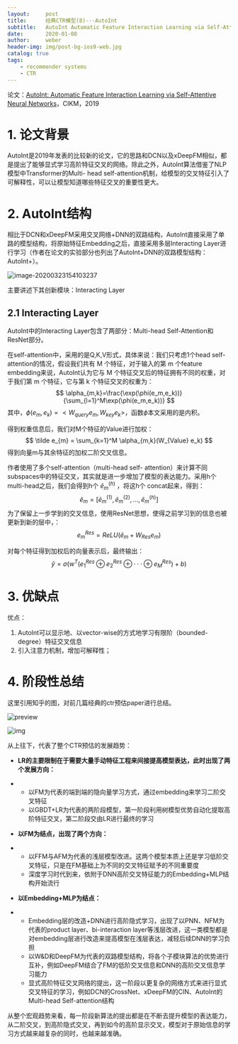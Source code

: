```yaml
---
layout:     post
title:      经典CTR模型(8)---AutoInt
subtitle:   AutoInt Automatic Feature Interaction Learning via Self-Attentive Neural Networks
date:       2020-01-08
author:     weber
header-img: img/post-bg-ios9-web.jpg
catalog: true
tags:
    - recommender systems
    - CTR
---
```


论文：[AutoInt: Automatic Feature Interaction Learning via Self-Attentive Neural Networks](http://xueshu.baidu.com/usercenter/paper/show?paperid=1n4t0pk0y9720xy08v0p0030qn161587&site=xueshu_se)，CIKM，2019

# 1. 论文背景

AutoInt是2019年发表的比较新的论文，它的思路和DCN以及xDeepFM相似，都是提出了能够显式学习高阶特征交叉的网络。除此之外，AutoInt算法借鉴了NLP模型中Transformer的Multi- head self-attention机制，给模型的交叉特征引入了可解释性，可以让模型知道哪些特征交叉的重要性更大。

# 2. AutoInt结构

相比于DCN和xDeepFM采用交叉网络+DNN的双路结构，AutoInt直接采用了单路的模型结构，将原始特征Embedding之后，直接采用多层Interacting Layer进行学习（作者在论文的实验部分也列出了AutoInt+DNN的双路模型结构：AutoInt+）。

![image-20200323154103237](https://tva1.sinaimg.cn/large/00831rSTly1gd3wl3qrdrj30ze0p041i.jpg)

主要讲述下其创新模块：Interacting Layer

## 2.1 Interacting Layer

AutoInt中的Interacting Layer包含了两部分：Multi-head Self-Attention和ResNet部分。

在self-attention中，采用的是Q,K,V形式，具体来说：我们只考虑1个head self-attention的情况，假设我们共有  M 个特征，对于输入的第 m 个feature embedding来说，AutoInt认为它与  M 个特征交叉后的特征拥有不同的权重，对于我们第 m 个特征，它与第 k  个特征交叉的权重为：
$$
\alpha_{m,k}=\frac{\exp(\phi(e_m,e_k))}{\sum_{l=1}^M\exp(\phi(e_m,e_k))}
$$
其中，$\phi(e_m,e_k) = <W_{query}e_m,W_{key}e_k>$，函数$\phi$本文采用的是内积。

得到权重信息后，我们对M个特征的Value进行加权：
$$
\tilde e_{m} = \sum_{k=1}^M \alpha_{m,k}(W_{Value} e_k)
$$
得到向量m与其余特征的加权二阶交叉信息。

作者使用了多个self-attention（multi-head self- attention）来计算不同subspaces中的特征交叉，其实就是进一步增加了模型的表达能力。采用h个multi-head之后，我们会得到h个 $\tilde e_m^{(h)}$ ，将这h个 concat起来，得到：
$$
\tilde e_m = [\tilde e_m^{(1)},\tilde e_m^{(2)},...,\tilde e_m^{(h)}]
$$
为了保留上一步学到的交叉信息，使用ResNet思想，使得之前学习到的信息也被更新到新的层中，：
$$
e_m^{Res} = ReLU(\tilde e_m + W_{Res}e_m)
$$

对每个特征得到加权后的向量表示后，最终输出：
$$
\hat y = \sigma (w^T(e_1^{Res} \oplus e_2^{Res}  \oplus ···\oplus e_M^{Res}) + b)
$$

# 3. 优缺点

优点：

1. AutoInt可以显示地、以vector-wise的方式地学习有限阶（bounded-degree）特征交叉信息
2. 引入注意力机制，增加可解释性；

# 4. 阶段性总结

这里引用知乎的图，对前几篇经典的ctr预估paper进行总结。

![preview](https://tva1.sinaimg.cn/large/00831rSTgy1gd3xauidtdj317c0u0gt6.jpg)

![img](https://tva1.sinaimg.cn/large/00831rSTgy1gd3xb9hjo9j30k0077dha.jpg)

从上往下，代表了整个CTR预估的发展趋势：

- **LR的主要限制在于需要大量手动特征工程来间接提高模型表达，此时出现了两个发展方向：**

- - 以FM为代表的端到端的隐向量学习方式，通过embedding来学习二阶交叉特征
  - 以GBDT+LR为代表的两阶段模型，第一阶段利用树模型优势自动化提取高阶特征交叉，第二阶段交由LR进行最终的学习

- **以FM为结点，出现了两个方向：**

- - 以FFM与AFM为代表的浅层模型改进。这两个模型本质上还是学习低阶交叉特征，只是在FM基础上为不同的交叉特征赋予的不同重要度
  - 深度学习时代到来，依附于DNN高阶交叉特征能力的Embedding+MLP结构开始流行

- **以Embedding+MLP为结点：**

- - Embedding层的改造+DNN进行高阶隐式学习，出现了以PNN、NFM为代表的product layer、bi-interaction layer等浅层改进，这一类模型都是对embedding层进行改造来提高模型在浅层表达，减轻后续DNN的学习负担
  - 以W&D和DeepFM为代表的双路模型结构，将各个子模块算法的优势进行互补，例如DeepFM结合了FM的低阶交叉信息和DNN的高阶交叉信息学习能力
  - 显式高阶特征交叉网络的提出，这一阶段以更复杂的网络方式来进行显式交叉特征的学习，例如DCN的CrossNet、xDeepFM的CIN、AutoInt的Multi-head Self-attention结构

从整个宏观趋势来看，每一阶段新算法的提出都是在不断去提升模型的表达能力，从二阶交叉，到高阶隐式交叉，再到如今的高阶显示交叉，模型对于原始信息的学习方式越来越复杂的同时，也越来越准确。